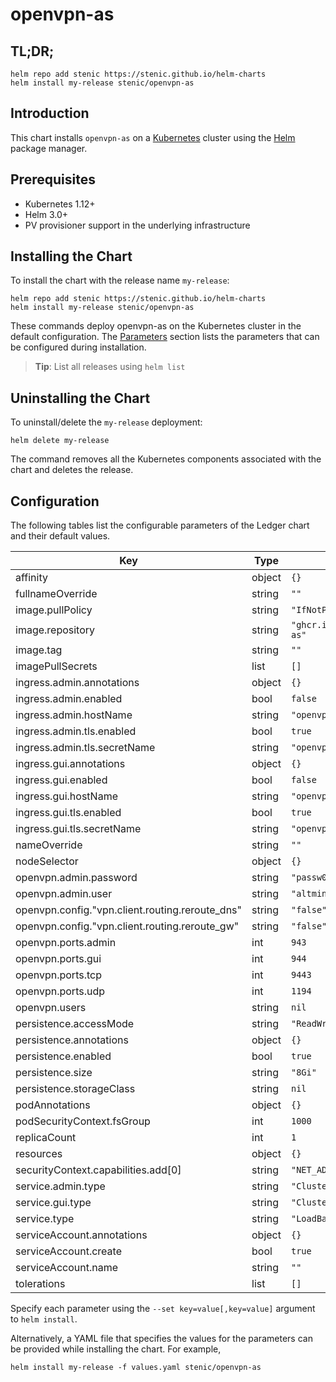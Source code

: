 # openvpn-as

## TL;DR;

```console
helm repo add stenic https://stenic.github.io/helm-charts
helm install my-release stenic/openvpn-as
```

## Introduction

This chart installs `openvpn-as` on a [Kubernetes](http://kubernetes.io) cluster using the [Helm](https://helm.sh) package manager.

## Prerequisites

- Kubernetes 1.12+
- Helm 3.0+
- PV provisioner support in the underlying infrastructure

## Installing the Chart

To install the chart with the release name `my-release`:

```console
helm repo add stenic https://stenic.github.io/helm-charts
helm install my-release stenic/openvpn-as
```

These commands deploy openvpn-as on the Kubernetes cluster in the default configuration. The [Parameters](#parameters) section lists the parameters that can be configured during installation.

> **Tip**: List all releases using `helm list`

## Uninstalling the Chart

To uninstall/delete the `my-release` deployment:

```console
helm delete my-release
```

The command removes all the Kubernetes components associated with the chart and deletes the release.

## Configuration

The following tables list the configurable parameters of the Ledger chart and their default values.

| Key | Type | Default | Description |
|-----|------|---------|-------------|
| affinity | object | `{}` |  |
| fullnameOverride | string | `""` |  |
| image.pullPolicy | string | `"IfNotPresent"` |  |
| image.repository | string | `"ghcr.io/linuxserver/openvpn-as"` |  |
| image.tag | string | `""` |  |
| imagePullSecrets | list | `[]` |  |
| ingress.admin.annotations | object | `{}` |  |
| ingress.admin.enabled | bool | `false` |  |
| ingress.admin.hostName | string | `"openvpn.local"` |  |
| ingress.admin.tls.enabled | bool | `true` |  |
| ingress.admin.tls.secretName | string | `"openvpn-tls"` |  |
| ingress.gui.annotations | object | `{}` |  |
| ingress.gui.enabled | bool | `false` |  |
| ingress.gui.hostName | string | `"openvpn.local"` |  |
| ingress.gui.tls.enabled | bool | `true` |  |
| ingress.gui.tls.secretName | string | `"openvpn-tls"` |  |
| nameOverride | string | `""` |  |
| nodeSelector | object | `{}` |  |
| openvpn.admin.password | string | `"passw0rd"` |  |
| openvpn.admin.user | string | `"altmin"` |  |
| openvpn.config."vpn.client.routing.reroute_dns" | string | `"false"` |  |
| openvpn.config."vpn.client.routing.reroute_gw" | string | `"false"` |  |
| openvpn.ports.admin | int | `943` |  |
| openvpn.ports.gui | int | `944` |  |
| openvpn.ports.tcp | int | `9443` |  |
| openvpn.ports.udp | int | `1194` |  |
| openvpn.users | string | `nil` |  |
| persistence.accessMode | string | `"ReadWriteOnce"` |  |
| persistence.annotations | object | `{}` |  |
| persistence.enabled | bool | `true` |  |
| persistence.size | string | `"8Gi"` |  |
| persistence.storageClass | string | `nil` |  |
| podAnnotations | object | `{}` |  |
| podSecurityContext.fsGroup | int | `1000` |  |
| replicaCount | int | `1` |  |
| resources | object | `{}` |  |
| securityContext.capabilities.add[0] | string | `"NET_ADMIN"` |  |
| service.admin.type | string | `"ClusterIP"` |  |
| service.gui.type | string | `"ClusterIP"` |  |
| service.type | string | `"LoadBalancer"` |  |
| serviceAccount.annotations | object | `{}` |  |
| serviceAccount.create | bool | `true` |  |
| serviceAccount.name | string | `""` |  |
| tolerations | list | `[]` |  |

Specify each parameter using the `--set key=value[,key=value]` argument to `helm install`.

Alternatively, a YAML file that specifies the values for the parameters can be provided while installing the chart. For example,

```console
helm install my-release -f values.yaml stenic/openvpn-as
```
